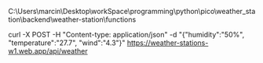 C:\Users\marcin\Desktop\workSpace\programming\python\pico\weather_station\backend\weather-station\functions


curl -X POST -H "Content-type: application/json" -d "{\"humidity\":\"50%\", \"temperature\":\"27.7\", \"wind\":\"4.3\"}" https://weather-stations-w1.web.app/api/weather

